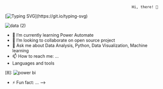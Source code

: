                                                               Hi, there! 👋
  [![Typing SVG](https://readme-typing-svg.demolab.com/?lines=This+is+Lilian+Ugwu+...;Nice+to+meet+you!)](https://git.io/typing-svg)


![data (2)](https://user-images.githubusercontent.com/78624637/190884537-4f3f3aea-7b1d-41bd-b659-791db2b82379.jpg)


- 🌱 I’m currently learning Power Automate
- 👯 I’m looking to collaborate on open source project
- 💬 Ask me about Data Analysis, Python, Data Visualization, Machine learning
- 📫 How to reach me: ...
-   Languages and tools


[1]: ![excel](https://user-images.githubusercontent.com/78624637/190885760-0c390f7b-29f7-45bd-b0d5-c02a802ba90b.jpg)
[2]: ![sql](https://user-images.githubusercontent.com/78624637/190885979-e76d903f-758b-4104-be05-e0a440c80d0a.jpg)
[3]: ![git](https://user-images.githubusercontent.com/78624637/190886002-0888dea2-b7c4-4482-9fb3-468c1f7aed57.jpg)
[4]: ![python](https://user-images.githubusercontent.com/78624637/190885786-d9a20ded-f46c-451c-b7ec-81bdacb4b251.jpg)
[5]: ![monogo](https://user-images.githubusercontent.com/78624637/190885787-d065e631-588e-4981-b9ec-ec88e3f70971.png)
[6]: ![mysql](https://user-images.githubusercontent.com/78624637/190885793-f2650681-883d-4e29-b65b-3d75659d5c61.png)
[7]: ![sklearn](https://user-images.githubusercontent.com/78624637/190885803-1112e1b2-a4eb-44c8-8689-3b895bc9bc7d.png)
[8]: ![power bi](https://user-images.githubusercontent.com/78624637/190885805-29f0bb4b-3fb2-48c3-91af-7198d0e25a62.jpg)
- ⚡ Fun fact: ...
-->
